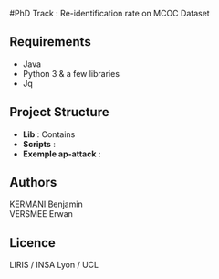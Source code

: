 #PhD Track : Re-identification rate on MCOC Dataset

## Requirements
- Java
- Python 3 & a few libraries
- Jq

## Project Structure
- **Lib** : Contains 
- **Scripts** : 
- **Exemple ap-attack** : 

## Authors
KERMANI Benjamin  
VERSMEE Erwan

## Licence

LIRIS / INSA Lyon / UCL